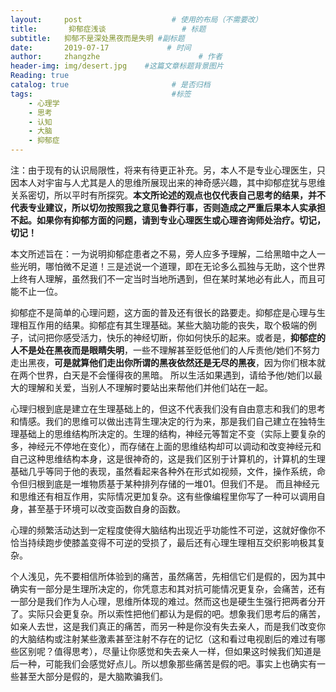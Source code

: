 ```yaml
---
layout:     post                    # 使用的布局（不需要改）
title:       抑郁症浅谈                 # 标题 
subtitle:   抑郁不是深处黑夜而是失明 #副标题
date:       2019-07-17             # 时间
author:     zhangzhe                      # 作者
header-img: img/desert.jpg    #这篇文章标题背景图片
Reading: true
catalog: true                       # 是否归档
tags:                               #标签
    - 心理学
    - 思考
    - 认知
    - 大脑
    - 抑郁症
---
```


注：由于现有的认识局限性，将来有待更正补充。另，本人不是专业心理医生，只因本人对宇宙与人尤其是人的思维所展现出来的神奇感兴趣，其中抑郁症犹与思维关系密切，所以平时有所探究。**本文所论述的观点也仅代表自己思考的结果，并不代表专业建议，所以切勿按照我之意见鲁莽行事，否则造成之严重后果本人实承担不起。如果你有抑郁方面的问题，请到专业心理医生或心理咨询师处治疗。切记，切记！**

本文所述旨在：一为说明抑郁症患者之不易，旁人应多予理解，二给黑暗中之人一些光明，哪怕微不足道！三是述说一个道理，即在无论多么孤独与无助，这个世界上终有人理解，虽然我们不一定当时当地所遇到，但在某时某地必有此人，而且可能不止一位。

抑郁症不是简单的心理问题，这方面的普及还有很长的路要走。抑郁症是心理与生理相互作用的结果。抑郁症有其生理基础。某些大脑功能的丧失，取个极端的例子，试问把你感受活力，快乐的神经切断，你如何快乐的起来。或者是，**抑郁症的人不是处在黑夜而是眼睛失明**，一些不理解甚至贬低他们的人斥责他/她们不努力走出黑夜，**可是就算他们走出你所谓的黑夜依然还是无尽的黑夜**，因为你们根本就在两个世界，白天是不会懂得夜的黑暗。
所以生活如果遇到，请给予他/她们以最大的理解和关爱，当别人不理解时要站出来帮他们并他们站在一起。

心理归根到底是建立在生理基础上的，但这不代表我们没有自由意志和我们的思考和情感。我们的思维可以做出违背生理决定的行为来，那是我们自己建立在独特生理基础上的思维结构所决定的。生理的结构，神经元等暂定不变（实际上要复杂的多，神经元不停地在变化），而存储在上面的思维结构却可以调动和改变神经元和自己这种思维结构本身，这是很神奇的，这是我们区别于计算机的，计算机的生理基础几乎等同于他的表现，虽然看起来各种外在形式如视频，文件，操作系统，命令但归根到底是一堆物质基于某种排列存储的一堆01。但我们不是。
而且神经元和思维还有相互作用，实际情况更加复杂。这有些像编程里你写了一种可以调用自身，甚至基于环境可以改变函数自身的函数。

心理的频繁活动达到一定程度使得大脑结构出现近乎功能性不可逆，这就好像你不恰当持续跑步使膝盖变得不可逆的受损了，最后还有心理生理相互交织影响极其复杂。

个人浅见，先不要相信所体验到的痛苦，虽然痛苦，先相信它们是假的，因为其中确实有一部分是生理所决定的，你凭意志和其对抗可能情况更复杂，会痛苦，还有一部分是我们作为人心理，思维所体现的难过。然而这也是硬生生强行把两者分开了。实际只会更复杂。所以索性把他们都认为是假的吧。想象我们思考后的痛苦，如亲人去世，这是我们真正的痛苦，而另一种是你没有失去亲人，而是我们改变你的大脑结构或注射某些激素甚至注射不存在的记忆（这和看过电视剧后的难过有哪些区别呢？值得思考），尽量让你感觉和失去亲人一样，但如果这时候我们知道是后一种，可能我们会感觉好点儿。所以想象那些痛苦是假的吧。事实上也确实有一些甚至大部分是假的，是大脑欺骗我们。





